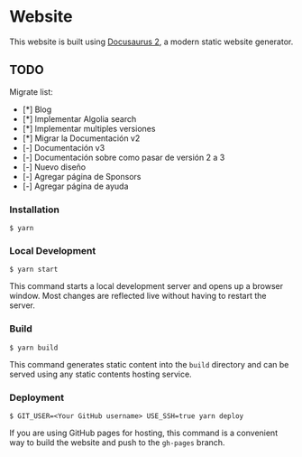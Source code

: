 # Website

This website is built using [Docusaurus 2](https://docusaurus.io/), a modern static website generator.

## TODO

Migrate list:

- [*] Blog
- [*] Implementar Algolia search
- [*] Implementar multiples versiones
- [*] Migrar la Documentación v2
- [-] Documentación v3
- [-] Documentación sobre como pasar de versión 2 a 3
- [-] Nuevo diseño
- [-] Agregar página de Sponsors
- [-] Agregar página de ayuda

### Installation

```
$ yarn
```

### Local Development

```
$ yarn start
```

This command starts a local development server and opens up a browser window. Most changes are reflected live without having to restart the server.

### Build

```
$ yarn build
```

This command generates static content into the `build` directory and can be served using any static contents hosting service.

### Deployment

```
$ GIT_USER=<Your GitHub username> USE_SSH=true yarn deploy
```

If you are using GitHub pages for hosting, this command is a convenient way to build the website and push to the `gh-pages` branch.
